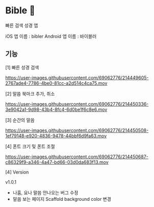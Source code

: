 # Bible 📖
빠른 검색 성경 앱

iOS 앱 이름 : bibler
Android 앱 이름 : 바이블러

## 기능

[1] 빠른 성경 검색

https://user-images.githubusercontent.com/69062776/214449605-2767ade4-7786-4be0-81cc-a2d514c4ca75.mov

[2] 말씀 북마크 추가, 취소

https://user-images.githubusercontent.com/69062776/214450336-3e9042a1-9d98-43b4-8fc4-6d0be1f6c8e6.mov


[3] 순간의 말씀


https://user-images.githubusercontent.com/69062776/214450508-1ef79148-e920-4836-9478-44bbf6d9fa63.mov


[4] 폰트 크기 및 폰트 조절




https://user-images.githubusercontent.com/69062776/214450687-c86329f9-a346-4a47-bd66-03d0da683f13.mov


[4] Version

v1.0.1
- 나훔, 요나 말씀 안나오는 버그 수정
- 말씀 보는 페이지 Scaffold background color 변경

